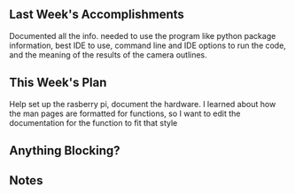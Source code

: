 ## Last Week's Accomplishments
Documented all the info. needed to use the program like python package information, best IDE to use, command line and IDE options to run the code, and the meaning of the results of the camera outlines.

## This Week's Plan
Help set up the rasberry pi, document the hardware. I learned about how the man pages are formatted for functions, so I want to edit the documentation for the function to fit that style

## Anything Blocking?


## Notes

